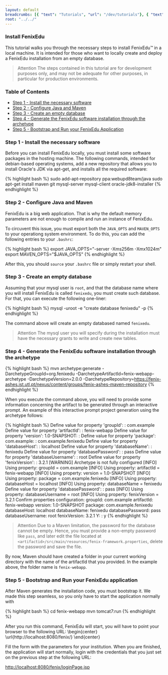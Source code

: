 ```yaml
---
layout: default
breadcrumbs: [{ "text": "Tutorials", "url": "/dev/tutorials"}, { "text": "Install FenixEdu", "url": "/dev/tutorials/install-fenix-edu" }]
root: "../../"
---
```


### Install FenixEdu

This tutorial walks you through the necessary steps to install FenixEdu™ in a local machine. It is intended for those who want to locally create and deploy a FenixEdu installation from an empty database.

> <span>Attention</span>
> The steps contained in this tutorial are for development purposes only, and may not be adequate for other purposes, in particular for production environments.

### Table of Contents
* [Step 1 - Install the necessary software](#step-1---install-the-necessary-software)
* [Step 2 - Configure Java and Maven](#step-2---configure-java-and-maven)
* [Step 3 - Create an empty database](#step-3---create-an-empty-database)
* [Step 4 - Generate the FenixEdu software installation through the archetype](#step-4---generate-the-fenixedu-software-installation-through-the-archetype)
* [Step 5 - Bootstrap and Run your FenixEdu Application](#step-5---bootstrap-and-run-your-fenixedu-application)

### Step 1 - Install the necessary software
Before you can install FenixEdu locally, you must install some software packages in the hosting machine. The following commands, intended for debian-based operating systems, add a new repository that allows you to install Oracle's JDK via apt-get, and installs all the required software: 

{% highlight bash %}
sudo add-apt-repository ppa:webupd8team/java
sudo apt-get install maven git mysql-server mysql-client oracle-jdk8-installer
{% endhighlight %}

### Step 2 - Configure Java and Maven

FenixEdu is a big web application. That is why the default memory parameters are not enough to compile and run an instance of FenixEdu.

To circuvent this issue, you must export both the ```JAVA_OPTS``` and ```MAVEN_OPTS``` to your operationg system environment. To do this, you can add the following entries to your ```.bashrc```:

{% highlight bash %}
export JAVA_OPTS="-server -Xms256m -Xmx1024m"
export MAVEN_OPTS="$JAVA_OPTS"
{% endhighlight %}

After this, you should ```source``` your ```.bashrc``` file or simply restart your shell.


### Step 3 - Create an empty database

Assuming that your mysql user is ```root```, and that the database name where you will install FenixEdu is called ```fenixedu```, you must create such database. For that, you can execute the following one-liner:

{% highlight bash %}
mysql -uroot -e "create database fenixedu" -p
{% endhighlight %}

The command above will create an empty databased named ```fenixedu```.

> <span>Attention</span>
> The mysql user you will specify during the installation must have the necessary grants to write and create new tables.

### Step 4 - Generate the FenixEdu software installation through the archetype

{% highlight bash %}
mvn archetype:generate -DarchetypeGroupId=org.fenixedu -DarchetypeArtifactId=fenix-webapp-archetype -DarchetypeVersion=2.0.0 -DarchetypeRepository=https://fenix-ashes.ist.utl.pt/nexus/content/groups/fenix-ashes-maven-repository
{% endhighlight %}

When you execute the command above, you will need to provide some information concerning the artifact to be generated through an interactive prompt.
An example of this interactive prompt project generation using the archetype follows:

{% highlight bash %}
Define value for property 'groupId': : com.example
Define value for property 'artifactId': : fenix-webapp
Define value for property 'version':  1.0-SNAPSHOT: : 
Define value for property 'package':  com.example: : com.example.fenixedu
Define value for property 'databaseHost': : localhost
Define value for property 'databaseName': : fenixedu
Define value for property 'databasePassword': : pass
Define value for property 'databaseUsername': : root
Define value for property 'fenixVersion': : 3.2.1
[WARNING] Archetype is not fully configured
[INFO] Using property: groupId = com.example
[INFO] Using property: artifactId = fenix-webapp
[INFO] Using property: version = 1.0-SNAPSHOT
[INFO] Using property: package = com.example.fenixedu
[INFO] Using property: databaseHost = localhost
[INFO] Using property: databaseName = fenixedu
Define value for property 'databasePassword': : pass
[INFO] Using property: databaseUsername = root
[INFO] Using property: fenixVersion = 3.2.1
Confirm properties configuration:
groupId: com.example
artifactId: fenix-webapp
version: 1.0-SNAPSHOT
package: com.example.fenixedu
databaseHost: localhost
databaseName: fenixedu
databasePassword: pass
databaseUsername: root
fenixVersion: 3.2.1
 Y: : y
{% endhighlight %}

> <span>Attention</span>
> Due to a Maven limitation, the password for the database cannot be empty. Hence, you must provide a non-empty password like ```pass```, and later edit the file located at ```<artifactid>/src/main/resources/fenix-framework.properties```, delete the password and save the file.

By now, Maven should have created a folder in your current working directory with the name of the artifactId that you provided. In the example above, the folder name is ```fenix-webapp```.

### Step 5 - Bootstrap and Run your FenixEdu application

After Maven generates the installation code, you must bootstrap it. We made this step seamless, so you only have to start the application normally with

{% highlight bash %}
cd fenix-webapp
mvn tomcat7:run
{% endhighlight %}

After you run this command, FenixEdu will start, you will have to point your browser to the following URL:
\begin{center}
  \url{http://localhost:8080/fenix/}
\end{center}

Fill the form with the parameters for your institution. When you are finished, the application will start normally, login with the credentials that you just set on the previous step at the following URL:

[http://localhost:8080/fenix/loginPage.jsp](http://localhost:8080/fenix/loginPage.jsp)

